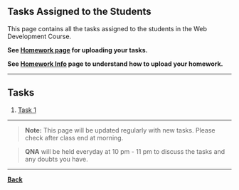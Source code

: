 <!-- write a intro here about the tasks assigned to the students like breif intro about the page -->
## Tasks Assigned to the Students

This page contains all the tasks assigned to the students in the Web Development Course.

**See [Homework page](../Homework/Homework.md) for uploading your tasks.**

**See [Homework Info](../Homework/HomeworkInfo.md) page to understand how to upload your homework.**

---

## Tasks

1. [Task 1](Tasks/Task1.md)
<!-- 2. [Task 2](Tasks/Task2.md) -->
<!-- 3. [Task 3](Tasks/Task3.md) -->
<!-- 4. [Task 4](Tasks/Task4.md) -->
<!-- 5. [Task 5](Tasks/Task5.md) -->
<!-- 6. [Task 6](Tasks/Task6.md) -->
<!-- 7. [Task 7](Tasks/Task7.md) -->
<!-- 8. [Task 8](Tasks/Task8.md) -->
<!-- 9. [Task 9](Tasks/Task9.md) -->
<!-- 10. [Task 10](Tasks/Task10.md) -->

---

> **Note:** This page will be updated regularly with new tasks. Please check after class end at morning.

>**QNA** will be held everyday at 10 pm - 11 pm to discuss the tasks and any doubts you have.

---

**[Back](../README.md/)**
